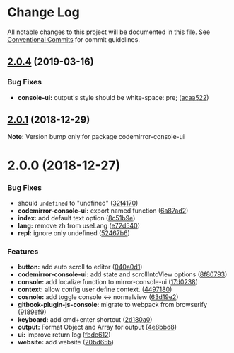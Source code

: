 # Change Log

All notable changes to this project will be documented in this file.
See [Conventional Commits](https://conventionalcommits.org) for commit guidelines.

## [2.0.4](https://github.com/azu/codemirror-console-ui/compare/v2.0.3...v2.0.4) (2019-03-16)


### Bug Fixes

* **console-ui:** output's style should be white-space: pre; ([acaa522](https://github.com/azu/codemirror-console-ui/commit/acaa522))





## [2.0.1](https://github.com/azu/codemirror-console-ui/compare/v2.0.0...v2.0.1) (2018-12-29)

**Note:** Version bump only for package codemirror-console-ui





# 2.0.0 (2018-12-27)


### Bug Fixes

* should `undefined` to "undfined" ([32f4170](https://github.com/azu/codemirror-console-ui/commit/32f4170))
* **codemirror-console-ui:** export named function ([6a87ad2](https://github.com/azu/codemirror-console-ui/commit/6a87ad2))
* **index:** add default text option ([8c51b9e](https://github.com/azu/codemirror-console-ui/commit/8c51b9e))
* **lang:** remove zh from useLang ([e72d540](https://github.com/azu/codemirror-console-ui/commit/e72d540))
* **repl:** ignore only undefined ([52467b6](https://github.com/azu/codemirror-console-ui/commit/52467b6))


### Features

* **button:** add auto scroll to editor ([040a0d1](https://github.com/azu/codemirror-console-ui/commit/040a0d1))
* **codemirror-console-ui:** add state and scrollIntoView options ([8f80793](https://github.com/azu/codemirror-console-ui/commit/8f80793))
* **console:** add localize function to mirror-console-ui ([17d0238](https://github.com/azu/codemirror-console-ui/commit/17d0238))
* **context:** allow config user define context. ([4497180](https://github.com/azu/codemirror-console-ui/commit/4497180))
* **cosnole:** add toggle console <-> normalview ([63d19e2](https://github.com/azu/codemirror-console-ui/commit/63d19e2))
* **gitbook-plugin-js-console:** migrate to webpack from browserify ([9189ef9](https://github.com/azu/codemirror-console-ui/commit/9189ef9))
* **keyboard:** add cmd+enter shortcut ([2d180a0](https://github.com/azu/codemirror-console-ui/commit/2d180a0))
* **output:** Format Object and Array for output ([4e8bbd8](https://github.com/azu/codemirror-console-ui/commit/4e8bbd8))
* **ui:** improve return log ([fbde612](https://github.com/azu/codemirror-console-ui/commit/fbde612))
* **website:** add website ([20bd65b](https://github.com/azu/codemirror-console-ui/commit/20bd65b))
